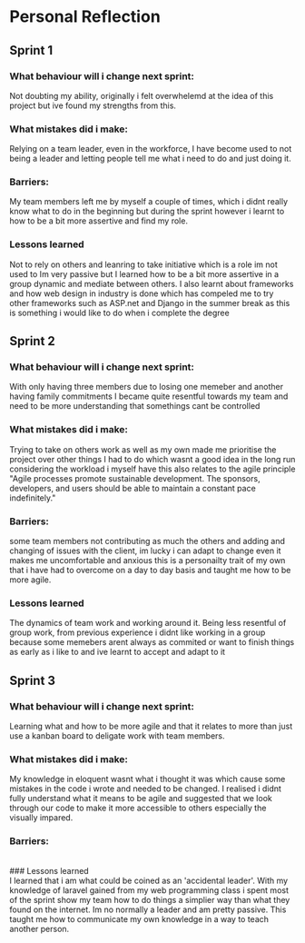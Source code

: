 # Personal Reflection

## Sprint 1
### What behaviour will i change next sprint:
Not doubting my ability, originally i felt overwhelemd at the idea of this project but ive found my strengths from this.<br>
### What mistakes did i make: 
Relying on a team leader, even in the workforce, I have become used to not being a leader and letting people tell me what i need to do and just doing it. 
### Barriers: 
My team members left me by myself a couple of times, which i didnt really know what to do in the beginning but during the sprint however i learnt to how to be a bit more assertive and find my role.
### Lessons learned
Not to rely on others and leanring to take initiative which is a role im not used to 
Im very passive but I learned how to be a bit more assertive in a group dynamic and mediate between others.
I also learnt about frameworks and how web design in industry is done which has compeled me to try other frameworks such as ASP.net and Django in the summer break as this is something i would like to do when i complete the degree 
<br>
## Sprint 2
### What behaviour will i change next sprint: 
With only having three members due to losing one memeber and another having family commitments I became quite resentful towards my team and need to be more understanding that somethings cant be controlled

### What mistakes did i make:
Trying to take on others work as well as my own made me prioritise the project over other things I had to do which wasnt a good idea in the long run considering the workload i myself have this also relates to the agile principle "Agile processes promote sustainable development. The sponsors, developers, and users should be able to maintain a constant pace indefinitely." 
### Barriers:
some team members not contributing as much the others and adding and changing of issues with the client, im lucky i can adapt to change even it makes me uncomfortable and anxious this is a personailty trait of my own that i have had to 
overcome on a day to day basis and taught me how to be more agile.

### Lessons learned
The dynamics of team work and working around it. Being less resentful of group work, from previous experience i didnt like working in a group because some memebers arent always as commited or want to finish things as early as i like to 
and ive learnt to accept and adapt to it 
<br>
## Sprint 3
### What behaviour will i change next sprint:<br>
Learning what and how to be more agile and that it relates to more than just use a kanban board to deligate work with team members. 
<br>
### What mistakes did i make:<br>
My knowledge in eloquent wasnt what i thought it was which cause some mistakes in the code i wrote and needed to be changed. I realised i didnt fully understand what it means to be agile and suggested that we look through our code to make it more accessible to others especially the visually impared. 
<br>
### Barriers:<br>
<br>
### Lessons learned <br>
I learned that i am what could be coined as an 'accidental leader'. With my knowledge of laravel gained from my web programming class i spent most of the sprint show my team how to do things a simplier way than what they found on the internet. Im no normally a leader and am pretty passive. This taught me how to communicate my own knowledge in a way to teach another person. 
<br>
